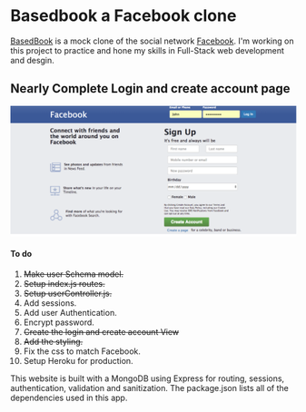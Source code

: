 # Basedbook a Facebook clone
[BasedBook](https://basedbook.herokuapp.com) is a mock clone of the social network
[Facebook](https://www.facebook.com). I'm working on this project to practice and hone my skills in Full-Stack web development and desgin.

## Nearly Complete Login and create account page
![Facebook Clone](/public/images/FacebookClone.png)

#### To do
1. ~~Make user Schema model.~~
2. ~~Setup index.js routes.~~
3. ~~Setup userController.js.~~
4. Add sessions.
5. Add user Authentication.
6. Encrypt password.
7. ~~Create the login and create account View~~
8. ~~Add the styling.~~
7. Fix the css to match Facebook.
8. Setup Heroku for production.

This website is built with a MongoDB using Express for routing, sessions, authentication, validation and sanitization. The package.json lists all of the dependencies used in this app.